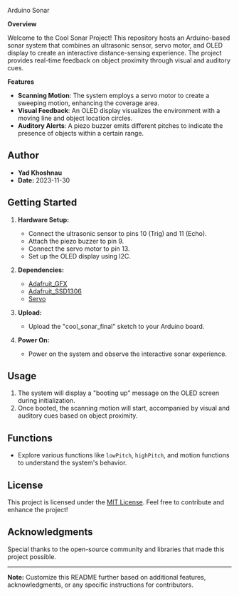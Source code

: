 Arduino Sonar

**Overview**

Welcome to the Cool Sonar Project! This repository hosts an Arduino-based sonar system that combines an ultrasonic sensor, servo motor, and OLED display to create an interactive distance-sensing experience. The project provides real-time feedback on object proximity through visual and auditory cues.

**Features**

- **Scanning Motion**: The system employs a servo motor to create a sweeping motion, enhancing the coverage area.
- **Visual Feedback**: An OLED display visualizes the environment with a moving line and object location circles.
- **Auditory Alerts**: A piezo buzzer emits different pitches to indicate the presence of objects within a certain range.

## Author

- **Yad Khoshnau**
- **Date:** 2023-11-30

## Getting Started

1. **Hardware Setup:**
   - Connect the ultrasonic sensor to pins 10 (Trig) and 11 (Echo).
   - Attach the piezo buzzer to pin 9.
   - Connect the servo motor to pin 13.
   - Set up the OLED display using I2C.

2. **Dependencies:**
   - [Adafruit_GFX](https://github.com/adafruit/Adafruit-GFX-Library)
   - [Adafruit_SSD1306](https://github.com/adafruit/Adafruit_SSD1306)
   - [Servo](https://www.arduino.cc/en/Reference/Servo)

3. **Upload:**
   - Upload the "cool_sonar_final" sketch to your Arduino board.

4. **Power On:**
   - Power on the system and observe the interactive sonar experience.

## Usage

1. The system will display a "booting up" message on the OLED screen during initialization.
2. Once booted, the scanning motion will start, accompanied by visual and auditory cues based on object proximity.

## Functions

- Explore various functions like `lowPitch`, `highPitch`, and motion functions to understand the system's behavior.

## License

This project is licensed under the [MIT License](LICENSE). Feel free to contribute and enhance the project!

## Acknowledgments

Special thanks to the open-source community and libraries that made this project possible.

---

**Note:** Customize this README further based on additional features, acknowledgments, or any specific instructions for contributors.
